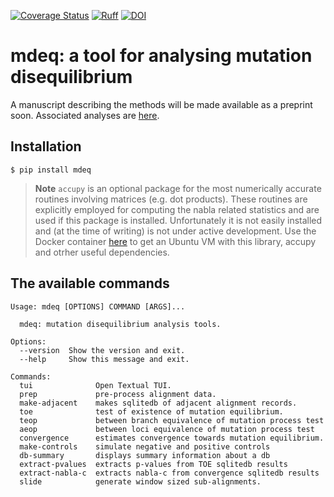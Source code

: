 [![Coverage Status](https://coveralls.io/repos/github/HuttleyLab/MutationDiseq/badge.svg)](https://coveralls.io/github/HuttleyLab/MutationDiseq)
[![Ruff](https://img.shields.io/endpoint?url=https://raw.githubusercontent.com/astral-sh/ruff/main/assets/badge/v2.json)](https://github.com/astral-sh/ruff)
[![DOI](https://zenodo.org/badge/351654591.svg)](https://doi.org/10.5281/zenodo.16829613)

# mdeq: a tool for analysing mutation disequilibrium

A manuscript describing the methods will be made available as a preprint soon. Associated analyses are [here](https://github.com/HuttleyLab/MutationDiseqAnalysis).

## Installation

```
$ pip install mdeq
```

> **Note**
> `accupy` is an optional package for the most numerically accurate routines involving matrices (e.g. dot products). These routines are explicitly employed for computing the nabla related statistics and are used if this package is installed. Unfortunately it is not easily installed and (at the time of writing) is not under active development. Use the Docker container [here](https://github.com/HuttleyLab/MutationDiseqAnalysis) to get an Ubuntu VM with this library, accupy and otrher useful dependencies.

## The available commands

<!-- [[[cog
import cog
from mdeq import main
from click.testing import CliRunner
runner = CliRunner()
result = runner.invoke(main, ["--help"])
help = result.output.replace("Usage: main", "Usage: mdeq")
cog.out(
    "```\n{}\n```".format(help)
)
]]] -->
```
Usage: mdeq [OPTIONS] COMMAND [ARGS]...

  mdeq: mutation disequilibrium analysis tools.

Options:
  --version  Show the version and exit.
  --help     Show this message and exit.

Commands:
  tui              Open Textual TUI.
  prep             pre-process alignment data.
  make-adjacent    makes sqlitedb of adjacent alignment records.
  toe              test of existence of mutation equilibrium.
  teop             between branch equivalence of mutation process test
  aeop             between loci equivalence of mutation process test
  convergence      estimates convergence towards mutation equilibrium.
  make-controls    simulate negative and positive controls
  db-summary       displays summary information about a db
  extract-pvalues  extracts p-values from TOE sqlitedb results
  extract-nabla-c  extracts nabla-c from convergence sqlitedb results
  slide            generate window sized sub-alignments.

```
<!-- [[[end]]] -->
